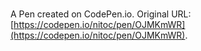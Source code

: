 # 

A Pen created on CodePen.io. Original URL: [https://codepen.io/nitoc/pen/OJMKmWR](https://codepen.io/nitoc/pen/OJMKmWR).


